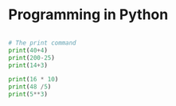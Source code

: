 # Programming in Python

```python

# The print command
print(40+4)
print(200-25)
print(14+3)

print(16 * 10)
print(48 /5)
print(5**3)


```